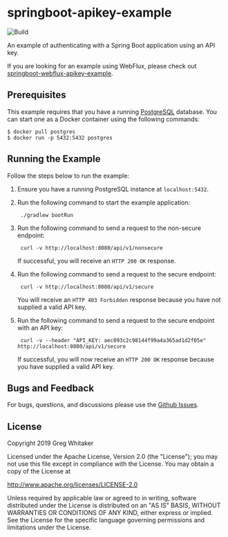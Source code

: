 # springboot-apikey-example
![Build](https://github.com/gregwhitaker/springboot-apikey-example/workflows/Build/badge.svg)

An example of authenticating with a Spring Boot application using an API key.

If you are looking for an example using WebFlux, please check out [springboot-webflux-apikey-example](https://github.com/gregwhitaker/springboot-webflux-apikey-example).

## Prerequisites
This example requires that you have a running [PostgreSQL](https://www.postgresql.org/) database. You can start one as a Docker container using the following commands:

    $ docker pull postgres
    $ docker run -p 5432:5432 postgres

## Running the Example
Follow the steps below to run the example:

1. Ensure you have a running PostgreSQL instance at `localhost:5432`.

2. Run the following command to start the example application:

        ./gradlew bootRun
        
3. Run the following command to send a request to the non-secure endpoint:

        curl -v http://localhost:8080/api/v1/nonsecure
        
    If successful, you will receive an `HTTP 200 OK` response.
    
4. Run the following command to send a request to the secure endpoint:

        curl -v http://localhost:8080/api/v1/secure
        
    You will receive an `HTTP 403 Forbidden` response because you have not supplied a valid API key.
    
5. Run the following command to send a request to the secure endpoint with an API key:

        curl -v --header "API_KEY: aec093c2c98144f99a4a365ad1d2f05e" http://localhost:8080/api/v1/secure
        
    If successful, you will now receive an `HTTP 200 OK` response because you have supplied a valid API key.

## Bugs and Feedback
For bugs, questions, and discussions please use the [Github Issues](https://github.com/gregwhitaker/springboot-apikey-example/issues).

## License
Copyright 2019 Greg Whitaker

Licensed under the Apache License, Version 2.0 (the "License");
you may not use this file except in compliance with the License.
You may obtain a copy of the License at

   http://www.apache.org/licenses/LICENSE-2.0

Unless required by applicable law or agreed to in writing, software
distributed under the License is distributed on an "AS IS" BASIS,
WITHOUT WARRANTIES OR CONDITIONS OF ANY KIND, either express or implied.
See the License for the specific language governing permissions and
limitations under the License.